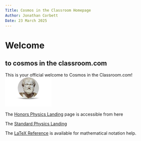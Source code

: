 ```yaml
---
Title: Cosmos in the Classroom Homepage
Author: Jonathan Corbett
Date: 23 March 2025
---
```

# Welcome

## to cosmos in the classroom.com

This is your official welcome to Cosmos in the Classroom.com!
<img src="aristotle.png" alt="Aristotle" width="30%" height="auto">

The [Honors Physics Landing] page is accessible from here

The [Standard Physics Landing]

The [LaTeX Reference] is available for mathematical notation help.


<!-- document references are below -->

[Honors Physics Landing]: ../src/hphys_overview
[Aristotle]: aristotle.png
[Standard Physics Landing]: ../src/sphys_overview
[LaTeX Reference]: https://cosmosintheclassroom.org/ref_latex